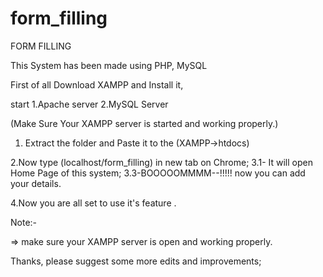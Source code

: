 # form_filling
FORM FILLING

This System has been made using PHP, MySQL

First of all Download XAMPP and Install it,

start 1.Apache server
      2.MySQL Server

(Make Sure Your XAMPP server is started and working properly.)




1. Extract the folder and Paste it to the (XAMPP->htdocs)

2.Now type (localhost/form_filling) in new tab on Chrome;
 3.1- It will open Home Page of this system;
 3.3-BOOOOOMMMM--!!!!! now you can add your details.

4.Now you are all set to use it's feature .


Note:-

   => make sure your XAMPP server is open and working properly.
  
Thanks, please suggest some more edits and improvements;


